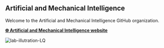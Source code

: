 ## Artificial and Mechanical Intelligence

Welcome to the Artificial and Mechanical Intelligence GitHub organization.

[**🌐 Artificial and Mechanical Intelligence website**](https://ami.iit.it/)

![lab-illutration-LQ](https://user-images.githubusercontent.com/5045846/140615269-fac62de5-d08c-464b-a398-40f3de6b103a.png)

